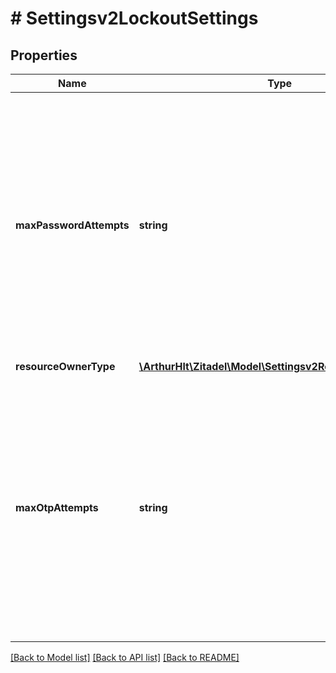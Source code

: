 # # Settingsv2LockoutSettings

## Properties

Name | Type | Description | Notes
------------ | ------------- | ------------- | -------------
**maxPasswordAttempts** | **string** | Maximum password check attempts before the account gets locked. Attempts are reset as soon as the password is entered correctly or the password is reset. If set to 0 the account will never be locked. | [optional]
**resourceOwnerType** | [**\ArthurHlt\Zitadel\Model\Settingsv2ResourceOwnerType**](Settingsv2ResourceOwnerType.md) |  | [optional]
**maxOtpAttempts** | **string** | Maximum failed attempts for a single OTP type (TOTP, SMS, Email) before the account gets locked. Attempts are reset as soon as the OTP is entered correctly. If set to 0 the account will never be locked. | [optional]

[[Back to Model list]](../../README.md#models) [[Back to API list]](../../README.md#endpoints) [[Back to README]](../../README.md)
